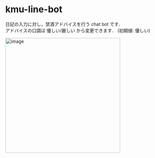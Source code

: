 # kmu-line-bot

日記の入力に対し，禁酒アドバイスを行う chat bot です． <br>
アドバイスの口調は 優しい/厳しい から変更できます．
(初期値: 優しい)

<img width="360" alt="image" src="https://github.com/user-attachments/assets/f708b1c2-cb2c-4478-a262-a164dc96c9a1">

